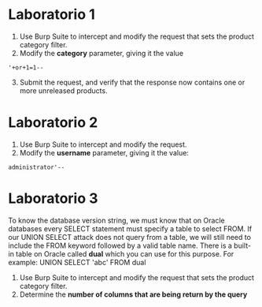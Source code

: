 # Laboratorio 1
1. Use Burp Suite to intercept and modify the request that sets the product category filter.
2. Modify the **category** parameter, giving it the value 
```
'+or+1=1--
```
3. Submit the request, and verify that the response now contains one or more unreleased products.
# Laboratorio 2
1. Use Burp Suite to intercept and modify the request.
2. Modify the **username** parameter, giving it the value:
```
administrator'--
```
# Laboratorio 3
To know the database version string, we must know that on Oracle databases every SELECT statement must specify a table to select FROM. If our UNION SELECT attack does not query from a table, we will still need to include the FROM keyword followed by a valid table name. 
There is a built-in table on Oracle called **dual** which you can use for this purpose. For example: UNION SELECT 'abc' FROM dual

1. Use Burp Suite to intercept and modify the request that sets the product category filter. 
2. Determine the **number of columns that are being return by the query**